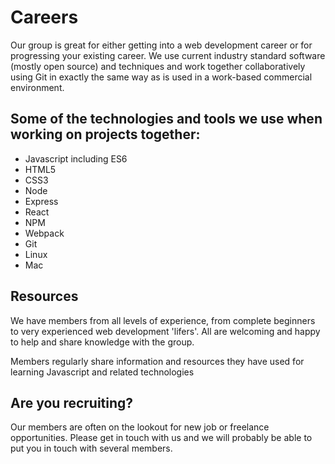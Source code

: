 # Careers

Our group is great for either getting into a web development career or for progressing your existing career. We use current industry standard software (mostly open source) and techniques and work together collaboratively using Git in exactly the same way as is used in a work-based commercial environment.

## Some of the technologies and tools we use when working on projects together:

- Javascript including ES6
- HTML5
- CSS3
- Node
- Express
- React
- NPM
- Webpack
- Git
- Linux
- Mac

## Resources

We have members from all levels of experience, from complete beginners to very experienced web development 'lifers'. All are welcoming and happy to help and share knowledge with the group.

Members regularly share information and resources they have used for learning Javascript and related technologies

## Are you recruiting?
Our members are often on the lookout for new job or freelance opportunities. Please get in touch with us and we will probably be able to put you in touch with several members.
